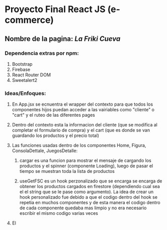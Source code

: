 # Proyecto Final React JS (e-commerce)

## Nombre de la pagina: *La Friki Cueva*

### Dependencia extras por npm:
1. Bootstrap
2. Firebase
3. React Router DOM
4. Sweetalert2

### Ideas/Enfoques:
1. En App.jsx se ecnuentra el wrapper del contexto para que todos los componentes hijos puedan acceder a las vairiables como "cliente" o "cart" y el ruteo de las diferentes pages

2. Dentro del contexto esta la informacion del cliente (que se modifica al completar el formulario de compra) y el cart (que es donde se van guardando los productos y el precio total)

3. Las funciones usadas dentro de los componentes Home, Figura, ConsolaDettale, JuegosDetalle:
    
    1. cargar es una funcion para mostrar el mensaje de cargando los productos y el spinner (componente Loading), luego de pasar el tiempo se muestran toda la lista de productos

    2. useGetFSC es un hook perzonalizado que se encarga se encarga de obtener los productos cargados en firestore (dependiendo cual sea el el string que se le pase como argumento). La idea de crear un hook personalizado fue debido a que el codigo dentro del hook se repetia en muchos componentes y de esta manera el codigo dentro de cada componente quedaba mas limpio y no era necesario escribir el mismo codigo varias veces

4. El 